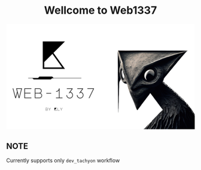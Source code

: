 <div align="center">

# <b>Wellcome to Web1337</b>


<img src="./Web1337.png">

</div>

## NOTE

Currently supports only <code>dev_tachyon</code> workflow